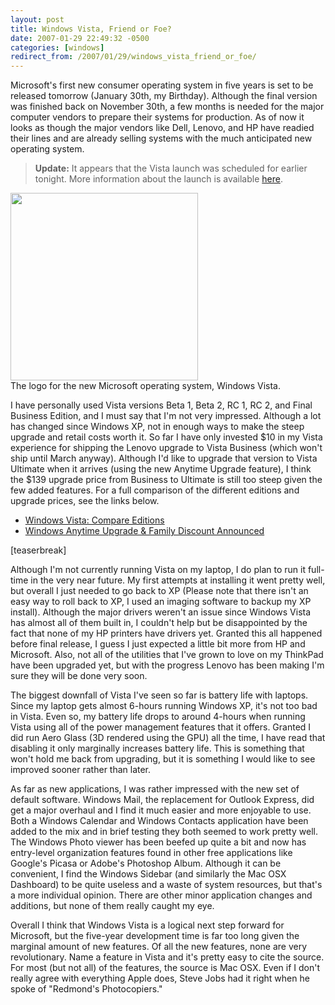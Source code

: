 ```yaml
---
layout: post
title: Windows Vista, Friend or Foe?
date: 2007-01-29 22:49:32 -0500
categories: [windows]
redirect_from: /2007/01/29/windows_vista_friend_or_foe/
---
```

Microsoft's first new consumer operating system in five years is set to be released tomorrow (January 30th, my Birthday).  Although the final version was finished back on November 30th, a few months is needed for the major computer vendors to prepare their systems for production.  As of now it looks as though the major vendors like Dell, Lenovo, and HP have readied their lines and are already selling systems with the much anticipated new operating system.

<blockquote><strong>Update:</strong> It appears that the Vista launch was scheduled for earlier tonight.  More information about the launch is available <a href="http://www.microsoft.com/windows/products/windowsvista/default.mspx">here</a>.</blockquote>

<div class="image_block"><img src="http://www.kylefarnung.com/media/blogs/kftheblog/windows_vista_logo.jpg" alt="" title="Windows Vista Logo" width="300" height="300" /><div class="image_legend">The logo for the new Microsoft operating system, Windows Vista.</div></div>

I have personally used Vista versions Beta 1, Beta 2, RC 1, RC 2, and Final Business Edition, and I must say that I'm not very impressed.  Although a lot has changed since Windows XP, not in enough ways to make the steep upgrade and retail costs worth it.  So far I have only invested $10 in my Vista experience for shipping the Lenovo upgrade to Vista Business (which won't ship until March anyway).  Although I'd like to upgrade that version to Vista Ultimate when it arrives (using the new Anytime Upgrade feature), I think the $139 upgrade price from Business to Ultimate is still too steep given the few added features.  For a full comparison of the different editions and upgrade prices, see the links below.

<ul>
  <li><a href="http://www.microsoft.com/windows/products/windowsvista/editions/choose.mspx">Windows Vista: Compare Editions</a></li>
  <li><a href="http://www.neowin.net/index.php?act=view&amp;id=37336">Windows Anytime Upgrade &amp; Family Discount Announced</a></li>
</ul>[teaserbreak]

Although I'm not currently running Vista on my laptop, I do plan to run it full-time in the very near future.  My first attempts at installing it went pretty well, but overall I just needed to go back to XP (Please note that there isn't an easy way to roll back to XP, I used an imaging software to backup my XP install).  Although the major drivers weren't an issue since Windows Vista has almost all of them built in, I couldn't help but be disappointed by the fact that none of my HP printers have drivers yet.  Granted this all happened before final release, I guess I just expected a little bit more from HP and Microsoft.  Also, not all of the utilities that I've grown to love on my ThinkPad have been upgraded yet, but with the progress Lenovo has been making I'm sure they will be done very soon.

The biggest downfall of Vista I've seen so far is battery life with laptops.  Since my laptop gets almost 6-hours running Windows XP, it's not too bad in Vista.  Even so, my battery life drops to around 4-hours when running Vista using all of the power management features that it offers.  Granted I did run Aero Glass (3D rendered using the GPU) all the time, I have read that disabling it only marginally increases battery life.  This is something that won't hold me back from upgrading, but it is something I would like to see improved sooner rather than later.

As far as new applications, I was rather impressed with the new set of default software.  Windows Mail, the replacement for Outlook Express, did get a major overhaul and I find it much easier and more enjoyable to use.  Both a Windows Calendar and Windows Contacts application have been added to the mix and in brief testing they both seemed to work pretty well.  The Windows Photo viewer has been beefed up quite a bit and now has entry-level organization features found in other free applications like Google's Picasa or Adobe's Photoshop Album.  Although it can be convenient, I find the Windows Sidebar (and similarly the Mac OSX Dashboard) to be quite useless and a waste of system resources, but that's a more individual opinion.  There are other minor application changes and additions, but none of them really caught my eye.

Overall I think that Windows Vista is a logical next step forward for Microsoft, but the five-year development time is far too long given the marginal amount of new features.  Of all the new features, none are very revolutionary.  Name a feature in Vista and it's pretty easy to cite the source.  For most (but not all) of the features, the source is Mac OSX.  Even if I don't really agree with everything Apple does, Steve Jobs had it right when he spoke of "Redmond's Photocopiers."